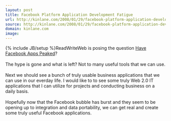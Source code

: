 ```yaml
---
layout: post
title: Facebook Platform Application Development Fatigue
url: http://kinlane.com/2008/01/29/facebook-platform-application-development-fatigue/
source: http://kinlane.com/2008/01/29/facebook-platform-application-development-fatigue/
domain: kinlane.com
image: 
---
```

{% include JB/setup %}ReadWriteWeb is posing the question <a href="http://www.readwriteweb.com/archives/have_facebook_apps_peaked_in_popularity.php">Have Facebook Apps Peaked</a>? <br /><br />The hype is gone and what is left?  Not to many useful tools that we can use.<br /><br />Next we should see a bunch of truly usable business applications that we can use in our everday life.  I would like to to see some truly Web 2.0 IT applications that I can utilize for projects and conducting business on a daily basis.<br /><br />Hopefully now that the Facebook bubble has burst and they seem to be opening up to integration and data portability, we can get real and create some truly useful Facebook applications.